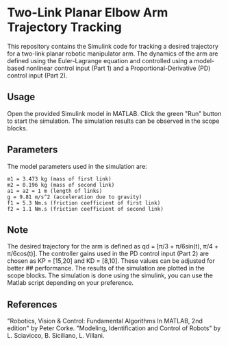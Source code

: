 # Two-Link Planar Elbow Arm Trajectory Tracking

This repository contains the Simulink code for tracking a desired trajectory for a two-link planar robotic manipulator arm. The dynamics of the arm are defined using the Euler-Lagrange equation and controlled using a model-based nonlinear control input (Part 1) and a Proportional-Derivative (PD) control input (Part 2).
## Usage

Open the provided Simulink model in MATLAB.
Click the green "Run" button to start the simulation.
The simulation results can be observed in the scope blocks.

## Parameters

The model parameters used in the simulation are:

    m1 = 3.473 kg (mass of first link)
    m2 = 0.196 kg (mass of second link)
    a1 = a2 = 1 m (length of links)
    g = 9.81 m/s^2 (acceleration due to gravity)
    f1 = 5.3 Nm.s (friction coefficient of first link)
    f2 = 1.1 Nm.s (friction coefficient of second link)

## Note

   The desired trajectory for the arm is defined as qd = [π/3 + π/6sin(t), π/4 + π/6cos(t)].
    The controller gains used in the PD control input (Part 2) are chosen as KP = [15,20] and KD = [8,10]. These values can be adjusted for better ## performance.
    The results of the simulation are plotted in the scope blocks.
    The simulation is done using the simulink, you can use the Matlab script depending on your preference.

## References

   "Robotics, Vision & Control: Fundamental Algorithms In MATLAB, 2nd edition" by Peter Corke.
    "Modeling, Identification and Control of Robots" by L. Sciavicco, B. Siciliano, L. Villani.
